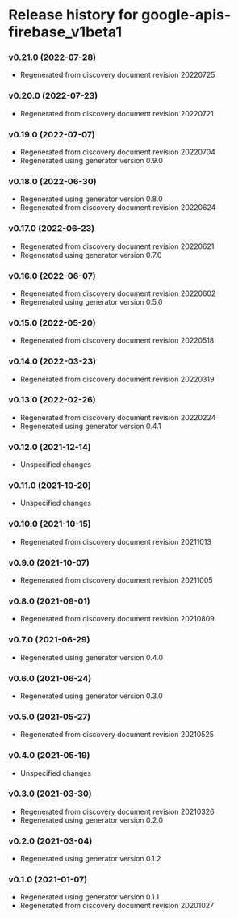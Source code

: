 # Release history for google-apis-firebase_v1beta1

### v0.21.0 (2022-07-28)

* Regenerated from discovery document revision 20220725

### v0.20.0 (2022-07-23)

* Regenerated from discovery document revision 20220721

### v0.19.0 (2022-07-07)

* Regenerated from discovery document revision 20220704
* Regenerated using generator version 0.9.0

### v0.18.0 (2022-06-30)

* Regenerated using generator version 0.8.0
* Regenerated from discovery document revision 20220624

### v0.17.0 (2022-06-23)

* Regenerated from discovery document revision 20220621
* Regenerated using generator version 0.7.0

### v0.16.0 (2022-06-07)

* Regenerated from discovery document revision 20220602
* Regenerated using generator version 0.5.0

### v0.15.0 (2022-05-20)

* Regenerated from discovery document revision 20220518

### v0.14.0 (2022-03-23)

* Regenerated from discovery document revision 20220319

### v0.13.0 (2022-02-26)

* Regenerated from discovery document revision 20220224
* Regenerated using generator version 0.4.1

### v0.12.0 (2021-12-14)

* Unspecified changes

### v0.11.0 (2021-10-20)

* Unspecified changes

### v0.10.0 (2021-10-15)

* Regenerated from discovery document revision 20211013

### v0.9.0 (2021-10-07)

* Regenerated from discovery document revision 20211005

### v0.8.0 (2021-09-01)

* Regenerated from discovery document revision 20210809

### v0.7.0 (2021-06-29)

* Regenerated using generator version 0.4.0

### v0.6.0 (2021-06-24)

* Regenerated using generator version 0.3.0

### v0.5.0 (2021-05-27)

* Regenerated from discovery document revision 20210525

### v0.4.0 (2021-05-19)

* Unspecified changes

### v0.3.0 (2021-03-30)

* Regenerated from discovery document revision 20210326
* Regenerated using generator version 0.2.0

### v0.2.0 (2021-03-04)

* Regenerated using generator version 0.1.2

### v0.1.0 (2021-01-07)

* Regenerated using generator version 0.1.1
* Regenerated from discovery document revision 20201027

